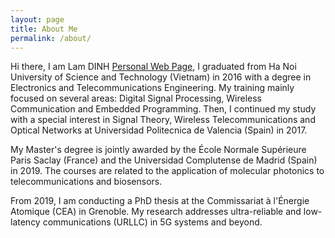 ```yaml
---
layout: page
title: About Me
permalink: /about/
---
```

Hi there,
I am Lam DINH [Personal Web Page](https://dnlam.github.io), I graduated from Ha Noi University of Science and Technology  (Vietnam) in 2016 with a degree in Electronics and Telecommunications Engineering. My training mainly focused on several areas: Digital Signal Processing, Wireless Communication and Embedded Programming. Then, I continued my study with a special interest in Signal Theory, Wireless Telecommunications and Optical Networks at Universidad Politecnica de Valencia (Spain) in 2017.   

My Master's degree is jointly awarded by the École Normale Supérieure Paris Saclay (France) and the Universidad Complutense de Madrid (Spain) in 2019. The courses are related to the application of molecular photonics to telecommunications and biosensors.

From 2019, I am conducting a PhD thesis at the Commissariat à l'Énergie Atomique (CEA) in Grenoble. My research addresses ultra-reliable and low-latency communications (URLLC) in 5G systems and beyond. 
<!-- This website is powered by **[fastpages](https://github.com/fastai/fastpages)** [^1].



[^1]:a blogging platform that natively supports Jupyter notebooks in addition to other formats. -->
